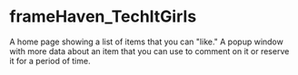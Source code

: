 # frameHaven_TechItGirls
A home page showing a list of items that you can "like." A popup window with more data about an item that you can use to comment on it or reserve it for a period of time.

